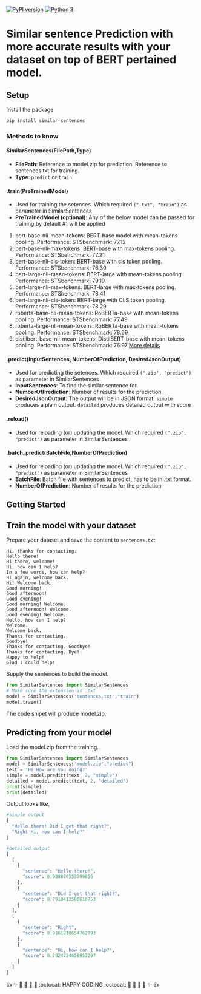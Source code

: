 [![PyPI version](https://badge.fury.io/py/similar-sentences.svg)](https://badge.fury.io/py/similar-sentences) [![Python 3](https://img.shields.io/badge/python-3.0-blue.svg)](https://www.python.org/downloads/release/python-300/)

# Similar sentence Prediction with more accurate results with your dataset on top of BERT pertained model.

## Setup

Install the package

```python
pip install similar-sentences
```

### Methods to know

#### SimilarSentences(FilePath,Type)
  * **FilePath**: Reference to model.zip for prediction. Reference to sentences.txt for training.  
  * **Type**: `predict` or `train`

#### .train(PreTrainedModel)
 * Used for training the setences. Which required `(".txt", "train")` as parameter in SimilarSentences
 * **PreTrainedModel (optional)**: Any of the below model can be passed for training,by default #1 will be applied
 1. bert-base-nli-mean-tokens: BERT-base model with mean-tokens pooling. Performance: STSbenchmark: 77.12
 2. bert-base-nli-max-tokens: BERT-base with max-tokens pooling. Performance: STSbenchmark: 77.21
 3. bert-base-nli-cls-token: BERT-base with cls token pooling. Performance: STSbenchmark: 76.30
 4. bert-large-nli-mean-tokens: BERT-large with mean-tokens pooling. Performance: STSbenchmark: 79.19
 5. bert-large-nli-max-tokens: BERT-large with max-tokens pooling. Performance: STSbenchmark: 78.41
 6. bert-large-nli-cls-token:  BERT-large with CLS token pooling. Performance: STSbenchmark: 78.29
 7. roberta-base-nli-mean-tokens: RoBERTa-base with mean-tokens pooling. Performance: STSbenchmark: 77.49
 8. roberta-large-nli-mean-tokens: RoBERTa-base with mean-tokens pooling. Performance: STSbenchmark: 78.69
 9. distilbert-base-nli-mean-tokens: DistilBERT-base with mean-tokens pooling. Performance: STSbenchmark: 76.97
 [More details](https://github.com/UKPLab/sentence-transformers/blob/master/docs/pretrained-models/nli-models.md#pre-trained-models)

#### .predict(InputSentences, NumberOfPrediction, DesiredJsonOutput)
  * Used for predicting the setences. Which required `(".zip", "predict")` as parameter in SimilarSentences  
  * **InputSentences**: To find the similar sentence for.   
  * **NumberOfPrediction**: Number of results for the prediction  
  * **DesiredJsonOutput**: The output will be in JSON format. `simple` produces a plain output. `detailed` produces detailed output with score 
  
#### .reload()
  * Used for reloading (or) updating the model. Which required `(".zip", "predict")` as parameter in SimilarSentences

#### .batch_predict(BatchFile,NumberOfPrediction)
  * Used for reloading (or) updating the model. Which required `(".zip", "predict")` as parameter in SimilarSentences
  * **BatchFile**: Batch file with sentences to predict, has to be in .txt format.   
  * **NumberOfPrediction**: Number of results for the prediction  
  
## Getting Started

## Train the model with your dataset

Prepare your dataset and save the content to `sentences.txt`

```
Hi, thanks for contacting.
Hello there!
Hi there, welcome!
Hi, how can I help?
In a few words, how can help?
Hi again, welcome back.
Hi! Welcome back.
Good morning! 
Good afternoon! 
Good evening! 
Good morning! Welcome.
Good afternoon! Welcome.
Good evening! Welcome.
Hello, how can I help?
Welcome.
Welcome back.
Thanks for contacting.
Goodbye!
Thanks for contacting. Goodbye!
Thanks for contacting. Bye!
Happy to help!
Glad I could help!
```

Supply the sentences to build the model.

```python
from SimilarSentences import SimilarSentences
# Make sure the extension is .txt
model = SimilarSentences('sentences.txt',"train")
model.train()
```
The code snipet will produce model.zip.

## Predicting from your model

Load the model.zip from the training.

```python
from SimilarSentences import SimilarSentences
model = SimilarSentences('model.zip',"predict")
text = 'Hi.How are you doing?'
simple = model.predict(text, 2, "simple")
detailed = model.predict(text, 2, "detailed")
print(simple)
print(detailed)
```

Output looks like,

```python
#simple output
[
  "Hello there! Did I get that right?",
  "Right Hi, how can I help?"
]

#detailed output
[
  [
    {
      "sentence": "Hello there!",
      "score": 0.938870553799856
    },
    {
      "sentence": "Did I get that right?",
      "score": 0.7910412586610753
    }
  ],
  [
    {
      "sentence": "Right",
      "score": 0.9161810654762793
    },
    {
      "sentence": "Hi, how can I help?",
      "score": 0.7824734658953297
    }
  ]
]
````
:+1: :sparkles: :camel: :tada: :rocket: :metal: :octocat:  HAPPY CODING :octocat: :metal: :rocket: :tada: :camel: :sparkles: :+1:
